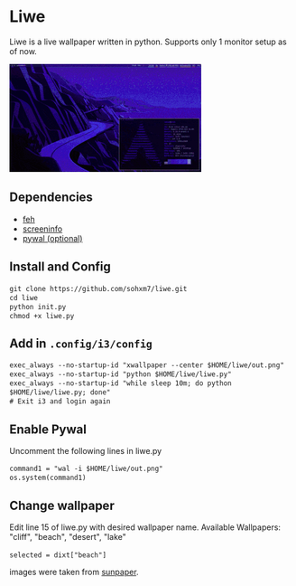 # Liwe 

Liwe is a live wallpaper written in python. Supports only 1 monitor setup as of now.

![wallpaper](images/gix.gif)

## Dependencies
+ [feh](https://github.com/derf/feh)
+ [screeninfo](https://pypi.org/project/screeninfo/)
+ [pywal (optional)](https://github.com/dylanaraps/pywal)

## Install and Config
```
git clone https://github.com/sohxm7/liwe.git
cd liwe
python init.py 
chmod +x liwe.py
```

## Add in ```.config/i3/config```
```
exec_always --no-startup-id "xwallpaper --center $HOME/liwe/out.png"
exec_always --no-startup-id "python $HOME/liwe/liwe.py"
exec_always --no-startup-id "while sleep 10m; do python $HOME/liwe/liwe.py; done"
# Exit i3 and login again
```

## Enable Pywal
Uncomment the following lines in liwe.py
```
command1 = "wal -i $HOME/liwe/out.png"
os.system(command1)
```

## Change wallpaper
Edit line 15 of liwe.py with desired wallpaper name.
Available Wallpapers: "cliff", "beach", "desert", "lake"

```selected = dixt["beach"]```


images were taken from [sunpaper](https://github.com/hexive/sunpaper).
